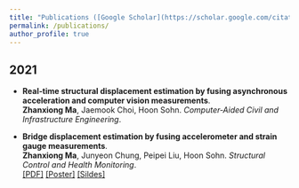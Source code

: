 ```yaml
---
title: "Publications ([Google Scholar](https://scholar.google.com/citations?user=gNvmmt0AAAAJ&hl=zh-CN))"
permalink: /publications/
author_profile: true
---
```

## 2021
* <b>Real‐time structural displacement estimation by fusing asynchronous acceleration and computer vision measurements</b>. <br>
<b>Zhanxiong Ma</b>, Jaemook Choi, Hoon Sohn. <i>Computer‐Aided Civil and Infrastructure Engineering</i>.<br>

* <b>Bridge displacement estimation by fusing accelerometer and strain gauge measurements</b>. <br>
<b>Zhanxiong Ma</b>, Junyeon Chung, Peipei Liu, Hoon Sohn. <i>Structural Control and Health Monitoring</i>.<br>
[[PDF]](https://lijian.ac.cn/files/2017_IJCAI_KS/2017_kernel_selection.pdf)
[[Poster]](https://lijian.ac.cn/files/2017_IJCAI_KS/ijicai-poster-0816.pdf)
[[Sildes]](https://lijian.ac.cn/files/2017_IJCAI_KS/IJCAI_presentation.pptx)
